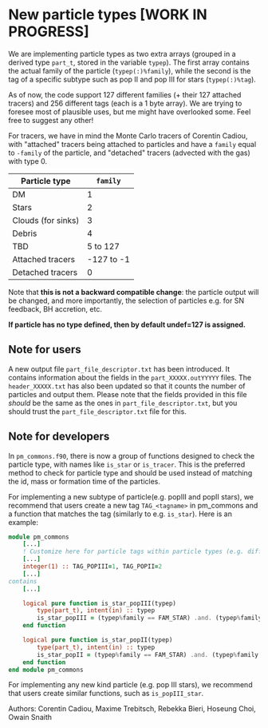 

New particle types [WORK IN PROGRESS]
=====================================

We are implementing particle types as two extra arrays (grouped in a derived type `part_t`, stored in the variable `typep`). The first array contains the actual family of the particle (`typep(:)%family`), while the second is the tag of a specific subtype such as pop II and pop III for stars (`typep(:)%tag`).

As of now, the code support 127 different families (+ their 127 attached tracers) and 256 different tags (each is a 1 byte array).
We are trying to foresee most of plausible uses, but me might have overlooked some. Feel free to suggest any other!

For tracers, we have in mind the Monte Carlo tracers of Corentin Cadiou, with "attached" tracers being attached to particles and have a `family` equal to `-family` of the particle, and "detached" tracers (advected with the gas) with type 0.

|   Particle type    |  `family`  |
| ------------------ | ---------- |
|         DM         |     1      |
|        Stars       |     2      |
| Clouds (for sinks) |     3      |
|       Debris       |     4      |
|         TBD        |  5 to 127  |
|  Attached tracers  | -127 to -1 |
|  Detached tracers  |     0      |

Note that **this is not a backward compatible change**: the particle output will be changed, and more importantly, the selection of particles e.g. for SN feedback, BH accretion, etc.

**If particle has no type defined, then by default undef=127 is assigned.**

## Note for users ##
A new output file `part_file_descriptor.txt` has been introduced. It contains information about the fields in the `part_XXXXX.outYYYYY` files.
The `header_XXXXX.txt` has also been updated so that it counts the number of particles and output them. Please note that the fields provided in this file *should* be the same as the ones in `part_file_descriptor.txt`, but you should trust the `part_file_descriptor.txt` file for this.

## Note for developers ##
In `pm_commons.f90`, there is now a group of functions designed to check the particle type, with names like `is_star` or `is_tracer`. This is the preferred method to check for particle type and should be used instead of matching the id, mass or formation time of the particles.

For implementing a new subtype of particle(e.g. popIII and popII stars), we recommend that users create a new tag `TAG_<tagname>` in pm_commons and a function that matches the tag (similarly to e.g. `is_star`).
Here is an example:
```fortran
module pm_commons
    [...]
    ! Customize here for particle tags within particle types (e.g. different kind of stars).
    [...]
    integer(1) :: TAG_POPIII=1, TAG_POPII=2
    [...]
contains
    [...]

    logical pure function is_star_popIII(typep)
        type(part_t), intent(in) :: typep
        is_star_popIII = (typep%family == FAM_STAR) .and. (typep%family == TAG_POPIII)
    end function

    logical pure function is_star_popII(typep)
        type(part_t), intent(in) :: typep
        is_star_popII = (typep%family == FAM_STAR) .and. (typep%family == TAG_POPII)
    end function
end module pm_commons
```

For implementing any new kind  particle (e.g. pop III stars), we recommend that users create similar functions, such as `is_popIII_star`.

Authors: Corentin Cadiou, Maxime Trebitsch, Rebekka Bieri, Hoseung Choi, Owain Snaith
